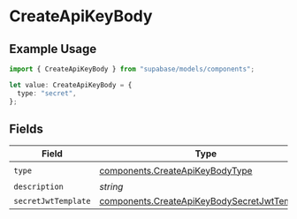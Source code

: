 # CreateApiKeyBody

## Example Usage

```typescript
import { CreateApiKeyBody } from "supabase/models/components";

let value: CreateApiKeyBody = {
  type: "secret",
};
```

## Fields

| Field                                                                                                        | Type                                                                                                         | Required                                                                                                     | Description                                                                                                  |
| ------------------------------------------------------------------------------------------------------------ | ------------------------------------------------------------------------------------------------------------ | ------------------------------------------------------------------------------------------------------------ | ------------------------------------------------------------------------------------------------------------ |
| `type`                                                                                                       | [components.CreateApiKeyBodyType](../../models/components/createapikeybodytype.md)                           | :heavy_check_mark:                                                                                           | N/A                                                                                                          |
| `description`                                                                                                | *string*                                                                                                     | :heavy_minus_sign:                                                                                           | N/A                                                                                                          |
| `secretJwtTemplate`                                                                                          | [components.CreateApiKeyBodySecretJwtTemplate](../../models/components/createapikeybodysecretjwttemplate.md) | :heavy_minus_sign:                                                                                           | N/A                                                                                                          |